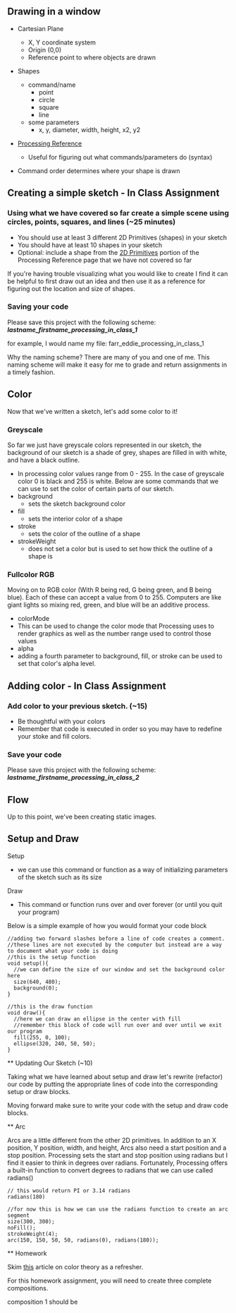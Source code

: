 ## Drawing in a window
* Cartesian Plane
  *  X, Y coordinate system
  *  Origin (0,0)
  *   Reference point to where objects are drawn
 
* Shapes
  *  command/name
      * point
      * circle
      * square
      * line
  *  some parameters
      * x, y, diameter, width, height, x2, y2

* [Processing Reference](https://processing.org/reference)
  *  Useful for figuring out what commands/parameters do (syntax)

* Command order determines where your shape is drawn
 
## Creating a simple sketch - In Class Assignment 

### Using what we have covered so far create a simple scene using circles, points, squares, and lines (~25 minutes)

* You should use at least 3 different 2D Primitives (shapes) in your sketch
* You should have at least 10 shapes in your sketch
* Optional: include a shape from the [2D Primitives](https://processing.org/reference/#shape) portion of the Processing Reference page that we have not covered so far

If you're having trouble visualizing what you would like to create I find it can be helpful to first draw out an idea and then use it as a reference for figuring out the location and size of shapes. 

### Saving your code

Please save this project with the following scheme: ***lastname_firstname_processing_in_class_1***

for example, I would name my file: farr_eddie_processing_in_class_1

Why the naming scheme?  There are many of you and one of me.  This naming scheme will make it easy for me to grade and return assignments in a timely fashion.

## Color

Now that we've written a sketch, let's add some color to it!

### Greyscale
So far we just have greyscale colors represented in our sketch, the background of our sketch is a shade of grey, shapes are filled in with white, and have a black outline. 

*  In processing color values range from 0 - 255. In the case of greyscale color 0 is black and 255 is white. Below are some commands that we can use to set the color of certain parts of our sketch.
  * background
    * sets the sketch background color 
  * fill
    * sets the interior color of a shape 
  * stroke
    * sets the color of the outline of a shape
  * strokeWeight
    * does not set a color but is used to set how thick the outline of a shape is

### Fullcolor RGB
Moving on to RGB color (With R being red, G being green, and B being blue).  Each of these can accept a value from 0 to 255.  Computers are like giant lights so mixing red, green, and blue will be an additive process. 

* colorMode
 * This can be used to change the color mode that Processing uses to render graphics as well as the number range used to control those values
* alpha
 * adding a fourth parameter to background, fill, or stroke can be used to set that color's alpha level.

## Adding color - In Class Assignment 

### Add color to your previous sketch. (~15)

* Be thoughtful with your colors
* Remember that code is executed in order so you may have to redefine your stoke and fill colors.

### Save your code 

Please save this project with the following scheme: ***lastname_firstname_processing_in_class_2***


## Flow

Up to this point, we've been creating static images. 

## Setup and Draw

Setup
* we can use this command or function as a way of initializing parameters of the sketch such as its size

Draw
* This command or function runs over and over forever (or until you quit your program)


Below is a simple example of how you would format your code block
```
//adding two forward slashes before a line of code creates a comment.
//these lines are not executed by the computer but instead are a way to document what your code is doing
//this is the setup function 
void setup(){
  //we can define the size of our window and set the background color here
  size(640, 480);
  background(0);
}

//this is the draw function 
void draw(){
  //here we can draw an ellipse in the center with fill
  //remember this block of code will run over and over until we exit our program
  fill(255, 0, 100);
  ellipse(320, 240, 50, 50);
}
```

** Updating Our Sketch (~10)

Taking what we have learned about setup and draw let's rewrite (refactor) our code by putting the appropriate lines of code into the corresponding setup or draw blocks.

Moving forward make sure to write your code with the setup and draw code blocks. 

** Arc

Arcs are a little different from the other 2D primitives.  In addition to an X position, Y position, width, and height, Arcs also need a start position and a stop position.  Processing sets the start and stop position using radians but I find it easier to think in degrees over radians.  Fortunately, Processing offers a built-in function to convert degrees to radians that we can use called radians()

```
// this would return PI or 3.14 radians
radians(180)

//for now this is how we can use the radians function to create an arc segment
size(300, 300);
noFill();
strokeWeight(4);
arc(150, 150, 50, 50, radians(0), radians(180));
```


** Homework

Skim [this](https://www.programmingdesignsystems.com/color/a-short-history-of-color-theory/index.html#a-short-history-of-color-theory-xZzRFOZ) article on color theory as a refresher. 

For this homework assignment, you will need to create three complete compositions. 

composition 1 should be 

















  


  
